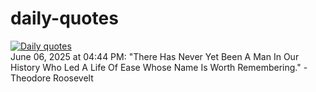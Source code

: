 # daily-quotes
[![Daily quotes](https://github.com/ceepu8/daily-quotes/actions/workflows/daily-quote.yml/badge.svg)](https://github.com/ceepu8/daily-quotes/actions/workflows/daily-quote.yml)<br/>
June 06, 2025 at 04:44 PM: "There Has Never Yet Been A Man In Our History Who Led A Life Of Ease Whose Name Is Worth Remembering." - Theodore Roosevelt
